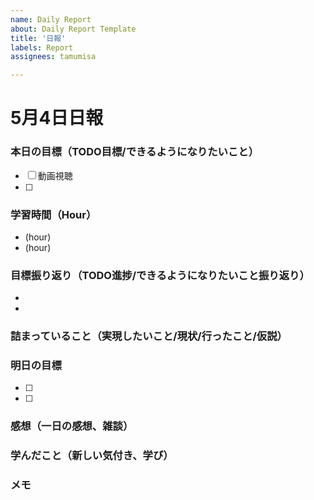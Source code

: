 ```yaml
---
name: Daily Report
about: Daily Report Template
title: '日報'
labels: Report
assignees: tamumisa

---
```


# 5月4日日報

### **本日の目標（TODO目標/できるようになりたいこと）**
- [ ] 動画視聴
- [ ] 

### **学習時間（Hour）**
- (hour)
- (hour)

### **目標振り返り（TODO進捗/できるようになりたいこと振り返り）**
- 
- 

### **詰まっていること（実現したいこと/現状/行ったこと/仮説）**


### **明日の目標**
- [ ] 
- [ ] 

### **感想（一日の感想、雑談）**


### **学んだこと（新しい気付き、学び）**


### **メモ**

